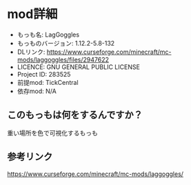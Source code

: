 # mod詳細

- もっも名: LagGoggles
- もっものバージョン: 1.12.2-5.8-132
- DLリンク: https://www.curseforge.com/minecraft/mc-mods/laggoggles/files/2947622
- LICENCE: GNU GENERAL PUBLIC LICENSE
- Project ID: 283525
- 前提mod: TickCentral
- 依存mod: N/A

## このもっもは何をするんですか？
重い場所を色で可視化するもっも

## 参考リンク
https://www.curseforge.com/minecraft/mc-mods/laggoggles/